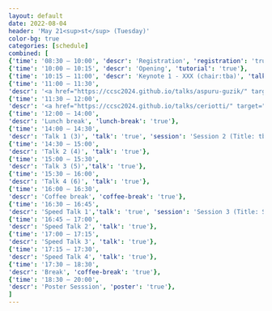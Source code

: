 ```yaml
---
layout: default
date: 2022-08-04
header: 'May 21<sup>st</sup> (Tuesday)'
color-bg: true
categories: [schedule]
combined: [
{'time': '08:30 – 10:00', 'descr': 'Registration', 'registration': 'true'},
{'time': '10:00 – 10:15', 'descr': 'Opening', 'tutorial': 'true'},
{'time': '10:15 – 11:00', 'descr': 'Keynote 1 - XXX (chair:tba)', 'talk': 'true'},
{'time': '11:00 – 11:30', 
'descr': '<a href="https://ccsc2024.github.io/talks/aspuru-guzik/" target="_blank" style="color:#FFFFFF;"> D1.01 – Alan Aspuru-Guzik </a>', 'talk': 'true', 'session': 'Session 1 (Title: tba, Chair: tba)'},
{'time': '11:30 – 12:00', 
'descr': '<a href="https://ccsc2024.github.io/talks/ceriotti/" target="_blank" style="color:#FFFFFF;"> D1.02 – Michele Ceriotti </a>', 'talk': 'true'},
{'time': '12:00 – 14:00', 
'descr': 'Lunch break', 'lunch-break': 'true'},
{'time': '14:00 – 14:30', 
'descr': 'Talk 1 (3)', 'talk': 'true', 'session': 'Session 2 (Title: tba, Chair: tba)'},
{'time': '14:30 – 15:00', 
'descr': 'Talk 2 (4)', 'talk': 'true'},
{'time': '15:00 – 15:30', 
'descr': 'Talk 3 (5)','talk': 'true'},
{'time': '15:30 – 16:00', 
'descr': 'Talk 4 (6)', 'talk': 'true'},
{'time': '16:00 – 16:30', 
'descr': 'Coffee break', 'coffee-break': 'true'},
{'time': '16:30 – 16:45', 
'descr': 'Speed Talk 1','talk': 'true', 'session': 'Session 3 (Title: Speed Talks, Chair: tba)'},
{'time': '16:45 – 17:00', 
'descr': 'Speed Talk 2', 'talk': 'true'},
{'time': '17:00 – 17:15', 
'descr': 'Speed Talk 3', 'talk': 'true'},
{'time': '17:15 – 17:30', 
'descr': 'Speed Talk 4', 'talk': 'true'},
{'time': '17:30 – 18:30', 
'descr': 'Break', 'coffee-break': 'true'},
{'time': '18:30 – 20:00', 
'descr': 'Poster Sesssion', 'poster': 'true'},
]
---
```


